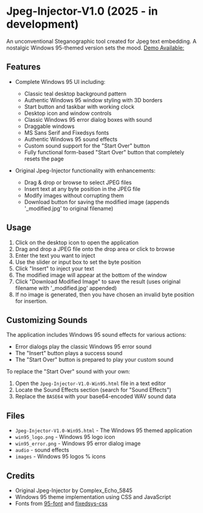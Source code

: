 # Jpeg-Injector-V1.0 (2025 - in development)
An unconventional Steganographic tool created for Jpeg text embedding. A nostalgic Windows 95-themed version sets the mood.
 [Demo Available:](https://lancemarchetti.github.io/Jpeg-Injector-V1.0./Jpeg-Injector-V1.0.html)

## Features

- Complete Windows 95 UI including:
  - Classic teal desktop background pattern
  - Authentic Windows 95 window styling with 3D borders
  - Start button and taskbar with working clock
  - Desktop icon and window controls
  - Classic Windows 95 error dialog boxes with sound
  - Draggable windows
  - MS Sans Serif and Fixedsys fonts
  - Authentic Windows 95 sound effects
  - Custom sound support for the "Start Over" button
  - Fully functional form-based "Start Over" button that completely resets the page

- Original Jpeg-Injector functionality with enhancements:
  - Drag & drop or browse to select JPEG files
  - Insert text at any byte position in the JPEG file
  - Modify images without corrupting them
  - Download button for saving the modified image (appends '_modified.jpg' to original filename)

## Usage

1. Click on the desktop icon to open the application
2. Drag and drop a JPEG file onto the drop area or click to browse
3. Enter the text you want to inject
4. Use the slider or input box to set the byte position
5. Click "Insert" to inject your text
6. The modified image will appear at the bottom of the window
7. Click "Download Modified Image" to save the result (uses original filename with '_modified.jpg' appended)
8. If no image is generated, then you have chosen an invalid byte position for insertion.

## Customizing Sounds

The application includes Windows 95 sound effects for various actions:
- Error dialogs play the classic Windows 95 error sound
- The "Insert" button plays a success sound
- The "Start Over" button is prepared to play your custom sound

To replace the "Start Over" sound with your own:
1. Open the `Jpeg-Injector-V1.0-Win95.html` file in a text editor
2. Locate the Sound Effects section (search for "Sound Effects")
3. Replace the `BASE64` with your base64-encoded WAV sound data

## Files

- `Jpeg-Injector-V1.0-Win95.html` - The Windows 95 themed application
- `win95_logo.png` - Windows 95 logo icon
- `win95_error.png` - Windows 95 error dialog image
- `audio` - sound effects
- `images` - Windows 95 logos % icons


## Credits

- Original Jpeg-Injector by Complex_Echo_5845
- Windows 95 theme implementation using CSS and JavaScript
- Fonts from [95-font](https://unpkg.com/95-font/) and [fixedsys-css](https://unpkg.com/fixedsys-css/)
